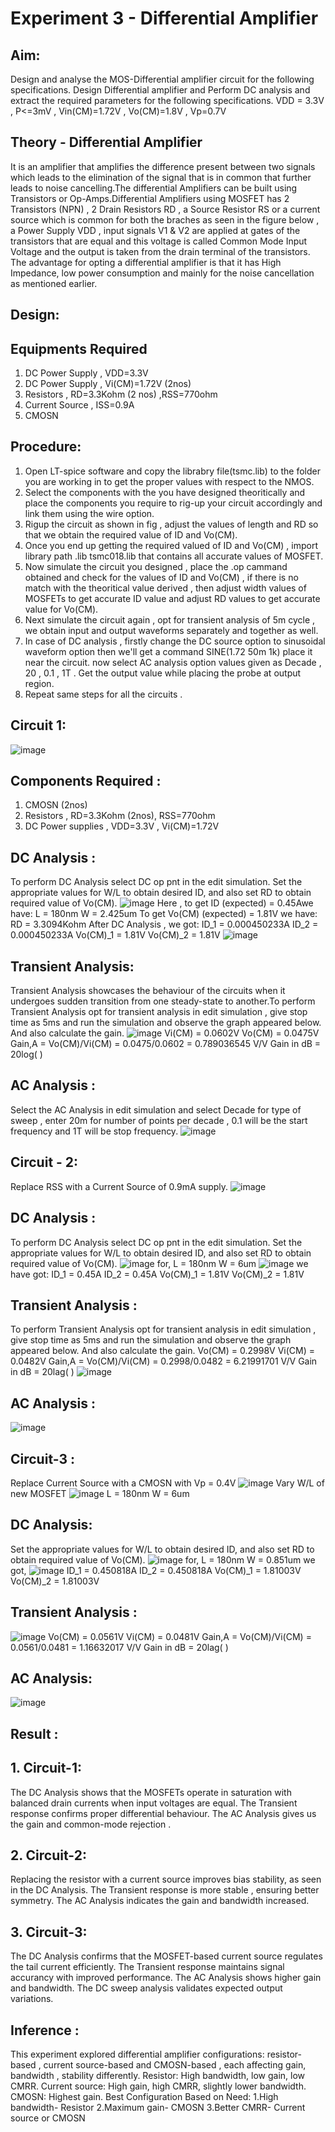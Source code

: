 # Experiment 3 - Differential Amplifier
## Aim:
Design and analyse the MOS-Differential amplifier circuit for the following specifications. Design Differential amplifier and Perform DC analysis and extract the required parameters for the following specifications. VDD = 3.3V , P<=3mV , Vin(CM)=1.72V , Vo(CM)=1.8V , Vp=0.7V

## Theory - Differential Amplifier
It is an amplifier that amplifies the difference present between two signals which leads to the elimination of the signal that is in common that further leads to noise cancelling.The differential Amplifiers can be built using Transistors or Op-Amps.Differential Amplifiers using MOSFET has 2 Transistors (NPN) , 2 Drain Resistors RD , a Source Resistor RS or a current source which is common for both the braches as seen in the figure below , a Power Supply VDD , input signals V1 & V2 are applied at gates of the transistors that are equal and this voltage is called Common Mode Input Voltage and the output is taken from the drain terminal of the transistors. The advantage for opting a differential amplifier is that it has High Impedance, low power consumption and mainly for the noise cancellation as mentioned earlier.




## Design:






## Equipments Required
1. DC Power Supply , VDD=3.3V
2. DC Power Supply , Vi(CM)=1.72V (2nos)
3. Resistors , RD=3.3Kohm (2 nos) ,RSS=770ohm
4. Current Source , ISS=0.9A
5. CMOSN
## Procedure:
1. Open LT-spice software and copy the librabry file(tsmc.lib) to the folder you are working in to get the proper values with respect to the NMOS.
2. Select the components with the you have designed theoritically and place the components you require to rig-up your circuit accordingly and link them using the 
 wire option.
3. Rigup the circuit as shown in fig , adjust the values of length and RD so that we obtain the required value of ID and Vo(CM).
4. Once you end up getting the required valued of ID and Vo(CM) , import library path .lib tsmc018.lib that contains all accurate values of MOSFET.
5. Now simulate the circuit you designed , place the .op cammand obtained and check for the values of ID and Vo(CM) , if there is no match with the theoritical 
 value derived , then adjust width values of MOSFETs to get accurate ID value and adjust RD values to get accurate value for Vo(CM).
6. Next simulate the circuit again , opt for transient analysis of 5m cycle , we obtain input and output waveforms separately and together as well.
7. In case of DC analysis , firstly change the DC source option to sinusoidal waveform option then we'll get a command SINE(1.72 50m 1k) place it near the circuit. now select AC analysis option values given as Decade , 20 , 0.1 , 1T . Get the output value while placing the probe at output region.
8. Repeat same steps for all the circuits .   

## Circuit 1:
![image](https://github.com/user-attachments/assets/7468a247-fc59-4d87-a061-137e2db5c52f)

## Components Required :
1. CMOSN (2nos)
2. Resistors , RD=3.3Kohm (2nos), RSS=770ohm
3. DC Power supplies , VDD=3.3V , Vi(CM)=1.72V
  










## DC Analysis :
To perform DC Analysis select DC op pnt in the edit simulation. 
Set the appropriate values for W/L to obtain desired ID, and also set RD to obtain required value of Vo(CM).
![image](https://github.com/user-attachments/assets/eec77da0-3a05-46e0-bad6-590a5fcec2ab)
Here , to get ID (expected) = 0.45Awe have:
L = 180nm
W = 2.425um
To get Vo(CM) (expected) = 1.81V we have:
RD = 3.3094Kohm
After DC Analysis , we got:
ID_1 = 0.000450233A
ID_2 = 0.000450233A
Vo(CM)_1 = 1.81V
Vo(CM)_2 = 1.81V
![image](https://github.com/user-attachments/assets/aae1d420-a64f-4870-8dbb-e925ec150948)
## Transient Analysis:
 Transient Analysis showcases the behaviour of the circuits when it undergoes sudden transition from one steady-state to another.To perform Transient Analysis opt for transient analysis in edit simulation , give stop time as 5ms and run the simulation and observe the graph appeared below. And also calculate the gain.
 ![image](https://github.com/user-attachments/assets/7bac5821-b6d0-48eb-950f-d5d0c2d72806)
 Vi(CM) = 0.0602V
 Vo(CM) = 0.0475V
 Gain,A = Vo(CM)/Vi(CM) = 0.0475/0.0602 = 0.789036545 V/V 
 Gain in dB = 20log( )
 ## AC Analysis :
  Select the AC Analysis in edit simulation and select Decade for type of sweep , enter 20m for number of points per decade , 0.1 will be the start frequency and 1T will be stop frequency. 
![image](https://github.com/user-attachments/assets/c3df848a-a6d9-4172-8207-ffd72b7a08af)
## Circuit - 2:
 Replace RSS with a Current Source of 0.9mA supply.
![image](https://github.com/user-attachments/assets/a8e34490-77c8-41f4-9532-bcc17d017e5e)
## DC Analysis :
 To perform DC Analysis select DC op pnt in the edit simulation. 
Set the appropriate values for W/L to obtain desired ID, and also set RD to obtain required value of Vo(CM).
![image](https://github.com/user-attachments/assets/96f5d555-0674-4d09-b0f5-32f4c9ba6bb3)
for, 
L = 180nm
W = 6um 
![image](https://github.com/user-attachments/assets/9a900364-13e4-44f3-a412-5cb0d1329bd5)
we have got:
ID_1 = 0.45A
ID_2 = 0.45A
Vo(CM)_1 = 1.81V
Vo(CM)_2 = 1.81V
## Transient Analysis :
 To perform Transient Analysis opt for transient analysis in edit simulation , give stop time as 5ms and run the simulation and observe the graph appeared below. And also calculate the gain.
 Vo(CM) = 0.2998V 
 Vi(CM) = 0.0482V
 Gain,A = Vo(CM)/Vi(CM) = 0.2998/0.0482 = 6.21991701 V/V
 Gain in dB = 20lag( )
 ![image](https://github.com/user-attachments/assets/e4935764-c423-4f3a-8c18-45d167fc04f8)
## AC Analysis :
![image](https://github.com/user-attachments/assets/83b3f13e-d33f-43a5-967e-0ddc29b23abf)
## Circuit-3 :
 Replace Current Source with a CMOSN with Vp = 0.4V 
![image](https://github.com/user-attachments/assets/3159d669-b38e-4fbc-ac95-ec0e08414ed2)
Vary W/L of new MOSFET 
![image](https://github.com/user-attachments/assets/949a9688-4fe4-4f06-af0f-f4d3a697fbf5)
L = 180nm 
W = 6um 
 ## DC Analysis:
 Set the appropriate values for W/L to obtain desired ID, and also set RD to obtain required value of Vo(CM).
![image](https://github.com/user-attachments/assets/92f7d546-5a10-4498-86bb-0f389f13a8bc)
for,
L = 180nm
W = 0.851um
we got,
![image](https://github.com/user-attachments/assets/fe8a5340-52f7-432b-8296-1b1bdfa242f4)
ID_1 = 0.450818A
ID_2 = 0.450818A
Vo(CM)_1 = 1.81003V
Vo(CM)_2 = 1.81003V
## Transient Analysis :
![image](https://github.com/user-attachments/assets/47ebe88b-18d6-4290-84e7-0197443e48d1)
Vo(CM) = 0.0561V 
 Vi(CM) = 0.0481V
 Gain,A = Vo(CM)/Vi(CM) = 0.0561/0.0481 = 1.16632017 V/V
 Gain in dB = 20lag( )
## AC Analysis:
![image](https://github.com/user-attachments/assets/c35aa9d3-bfc8-4b4c-9cd4-51fbe4a8e47d)
## Result :
## 1. Circuit-1:
   The DC Analysis shows that the MOSFETs operate in saturation with balanced drain currents when input voltages are equal.
   The Transient response confirms proper differential behaviour.
   The AC Analysis gives us the gain and common-mode rejection .
## 2. Circuit-2:
   Replacing the resistor with a current source improves bias stability, as seen in the DC Analysis.
   The Transient response is more stable , ensuring better symmetry.
   The AC Analysis indicates the gain and bandwidth increased.
## 3. Circuit-3:
   The DC Analysis confirms that the MOSFET-based current source regulates the tail current efficiently.
   The Transient response maintains signal accurancy with improved performance.
   The AC Analysis shows higher gain and bandwidth.
   The DC sweep analysis validates expected output variations. 

## Inference :
This experiment explored differential amplifier configurations: resistor-based , current source-based and CMOSN-based , each affecting gain, bandwidth , stability differently. 
Resistor: High bandwidth, low gain, low CMRR.
Current source: High gain, high CMRR, slightly lower bandwidth.
CMOSN: Highest gain.
Best Configuration Based on Need:
1.High bandwidth- Resistor 
2.Maximum gain- CMOSN 
3.Better CMRR- Current source or CMOSN 

     
   

 














